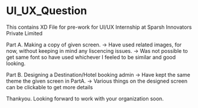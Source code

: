 # UI_UX_Question
This contains XD File for pre-work for UI/UX Internship at Sparsh Innovators Private Limited

Part A. Making a copy of given screen.
-> Have used related images, for now, without keeping in mind any liscencing issues.
-> Was not possible to get same font so have used whichever I feeled to be similar and good looking.

Part B. Designing a Destination/Hotel booking admin
-> Have kept the same theme the given screen in PartA.
-> Various things on the designed screen can be clickable to get more details

Thankyou.
Looking forward to work with your organization soon.
